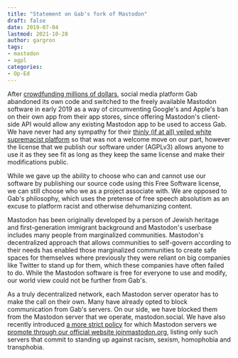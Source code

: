 ```yaml
---
title: "Statement on Gab's fork of Mastodon"
draft: false
date: 2019-07-04
lastmod: 2021-10-28
author: gargron
tags:
- mastodon
- agpl
categories:
- Op-Ed
---
```


After [crowdfunding millions of dollars][1], social media platform Gab abandoned its own code and switched to the freely available Mastodon software in early 2019 as a way of circumventing Google's and Apple's ban on their own app from their app stores, since offering Mastodon's client-side API would allow any existing Mastodon app to be used to access Gab. We have never had any sympathy for their [thinly (if at all) veiled white supremacist platform][2] so that was not a welcome move on our part, however the license that we publish our software under (AGPLv3) allows anyone to use it as they see fit as long as they keep the same license and make their modifications public.

While we gave up the ability to choose who can and cannot use our software by publishing our source code using this Free Software license, we can still choose who we as a project associate with. We are opposed to Gab's philosophy, which uses the pretense of free speech absolutism as an excuse to platform racist and otherwise dehumanizing content.

Mastodon has been originally developed by a person of Jewish heritage and first-generation immigrant background and Mastodon's userbase includes many people from marginalized communities. Mastodon's decentralized approach that allows communities to self-govern according to their needs has enabled those marginalized communities to create safe spaces for themselves where previously they were reliant on big companies like Twitter to stand up for them, which these companies have often failed to do. While the Mastodon software is free for everyone to use and modify, our world view could not be further from Gab's.

As a truly decentralized network, each Mastodon server operator has to make the call on their own. Many have already opted to block communication from Gab's servers. On our side, we have blocked them from the Mastodon server that we operate, mastodon.social. We have also recently introduced [a more strict policy][3] for which Mastodon servers we [promote through our official website joinmastodon.org][4], listing only such servers that commit to standing up against racism, sexism, homophobia and transphobia.

[1]: https://www.splcenter.org/hatewatch/2019/01/24/how-gab-has-raised-millions-thanks-crowdfunding-company
[2]: https://www.theatlantic.com/technology/archive/2018/10/what-gab/574186/
[3]: https://joinmastodon.org/covenant
[4]: https://joinmastodon.org/communities